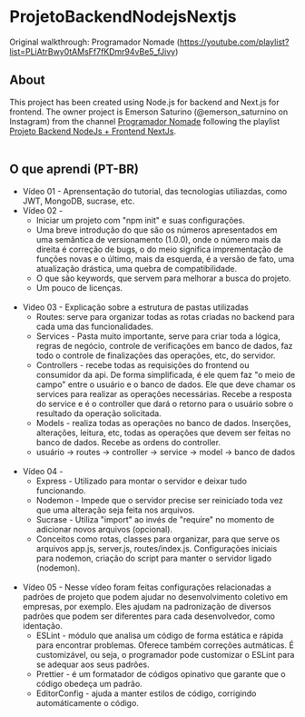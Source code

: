 # ProjetoBackendNodejsNextjs
Original walkthrough: Programador Nomade (https://youtube.com/playlist?list=PLiAtrBwy0tAMsFf7fKDmr94vBe5_fJivy)
<br>

## About
This project has been created using Node.js for backend and Next.js for frontend. The owner project is Emerson Saturino (@emerson_saturnino on Instagram) from the channel <a href="https://www.youtube.com/channel/UCoda2nAStlC-jvgeBgR0J7A">Programador Nomade</a> following the playlist <a href="https://www.youtube.com/playlist?list=PLiAtrBwy0tAMsFf7fKDmr94vBe5_fJivy">Projeto Backend NodeJs + Frontend NextJs</a>.<br><br>

## O que aprendi (PT-BR)
* Vídeo 01 - Aprensentação do tutorial, das tecnologias utiliazdas, como JWT, MongoDB, sucrase, etc.
* Vídeo 02 - 
    * Iniciar um projeto com "npm init" e suas configurações. 
    * Uma breve introdução do que são os números apresentados em uma semântica de versionamento (1.0.0), onde o número mais da direita é correção de bugs, o do meio significa imprementação de funções novas e o último, mais da esquerda, é a versão de fato, uma atualização drástica, uma quebra de compatibilidade.
    * O que são keywords, que servem para melhorar a busca do projeto.
    * Um pouco de licenças.<br><br>
* Video 03 - Explicação sobre a estrutura de pastas utilizadas
    * Routes: serve para organizar todas as rotas criadas no backend para cada uma das funcionalidades.
    * Services - Pasta muito importante, serve para criar toda a lógica, regras de negócio, controle de verificações em banco de dados, faz todo o controle de finalizações das operações, etc, do servidor.
    * Controllers - recebe todas as requisições do frontend ou consumidor da api. De forma simplificada, é ele quem faz "o meio de campo" entre o usuário e o banco de dados. Ele que deve chamar os services para realizar as operações necessárias. Recebe a resposta do service e é o controller que dará o retorno para o usuário sobre o resultado da operação solicitada.
    * Models - realiza todas as operações no banco de dados. Inserções, alterações, leitura, etc, todas as operações que devem ser feitas no banco de dados. Recebe as ordens do controller.
    * usuário -> routes -> controller -> service -> model -> banco de dados<br><br>
* Vídeo 04 - 
    * Express - Utilizado para montar o servidor e deixar tudo funcionando.
    * Nodemon - Impede que o servidor precise ser reiniciado toda vez que uma alteração seja feita nos arquivos.
    * Sucrase - Utiliza "import" ao invés de "require" no momento de adicionar novos arquivos (opcional).
    * Conceitos como rotas, classes para organizar, para que serve os arquivos app.js, server.js, routes/index.js. Configurações iniciais para nodemon, criação do script para manter o servidor ligado (nodemon).<br><br>
* Vídeo 05 - Nesse vídeo foram feitas configurações relacionadas a padrões de projeto que podem ajudar no desenvolvimento coletivo em empresas, por exemplo. Eles ajudam na padronização de diversos padrões que podem ser diferentes para cada desenvolvedor, como identação.
    * ESLint - módulo que analisa um código de forma estática e rápida para encontrar problemas. Oferece também correções autmáticas. É customizável, ou seja, o programador pode customizar o ESLint para se adequar aos seus padrões.
    * Prettier - é um formatador de códigos opinativo que garante que o código obedeça um padrão.
    * EditorConfig - ajuda a manter estilos de código, corrigindo automáticamente o código.